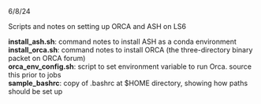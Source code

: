 
6/8/24

Scripts and notes on setting up ORCA and ASH on LS6<br>


**install_ash.sh**: command notes to install ASH as a conda environment<br>
**install_orca.sh**: command notes to install ORCA (the three-directory binary packet on ORCA forum)<br>
**orca_env_config.sh**: script to set environment variable to run Orca. source this prior to jobs<br>
**sample_bashrc**: copy of .bashrc at $HOME directory, showing how paths should be set up
